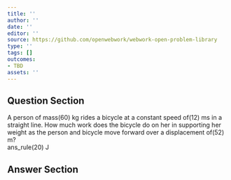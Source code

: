 ```yaml
---
title: ''
author: ''
date: ''
editor: ''
source: https://github.com/openwebwork/webwork-open-problem-library
type: ''
tags: []
outcomes:
- TBD
assets: ''
---
```


## Question Section 

 
  
A person of mass(60) kg rides a bicycle at a constant speed of(12) ms in a straight line. How much work does the bicycle do on her in supporting her weight as the person and bicycle move forward over a displacement of(52) m?  
 ans_rule(20) J


## Answer Section

